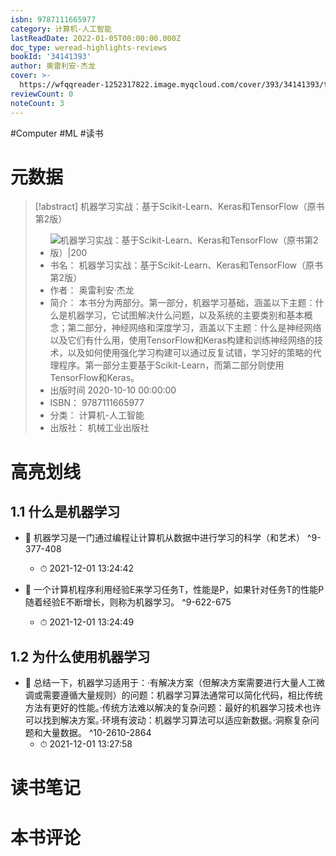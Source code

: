 ```yaml
---
isbn: 9787111665977
category: 计算机-人工智能
lastReadDate: 2022-01-05T00:00:00.000Z
doc_type: weread-highlights-reviews
bookId: '34141393'
author: 奥雷利安·杰龙
cover: >-
  https://wfqqreader-1252317822.image.myqcloud.com/cover/393/34141393/t7_34141393.jpg
reviewCount: 0
noteCount: 3
---
```

#Computer #ML  #读书 
# 元数据
> [!abstract] 机器学习实战：基于Scikit-Learn、Keras和TensorFlow（原书第2版）
> - ![ 机器学习实战：基于Scikit-Learn、Keras和TensorFlow（原书第2版）|200](https://wfqqreader-1252317822.image.myqcloud.com/cover/393/34141393/t7_34141393.jpg)
> - 书名： 机器学习实战：基于Scikit-Learn、Keras和TensorFlow（原书第2版）
> - 作者： 奥雷利安·杰龙
> - 简介： 本书分为两部分。第一部分，机器学习基础，涵盖以下主题：什么是机器学习，它试图解决什么问题，以及系统的主要类别和基本概念；第二部分，神经网络和深度学习，涵盖以下主题：什么是神经网络以及它们有什么用，使用TensorFlow和Keras构建和训练神经网络的技术，以及如何使用强化学习构建可以通过反复试错，学习好的策略的代理程序。第一部分主要基于Scikit-Learn，而第二部分则使用TensorFlow和Keras。
> - 出版时间 2020-10-10 00:00:00
> - ISBN： 9787111665977
> - 分类： 计算机-人工智能
> - 出版社： 机械工业出版社

# 高亮划线

## 1.1 什么是机器学习


- 📌 机器学习是一门通过编程让计算机从数据中进行学习的科学（和艺术） ^9-377-408
    - ⏱ 2021-12-01 13:24:42 

- 📌 一个计算机程序利用经验E来学习任务T，性能是P，如果针对任务T的性能P随着经验E不断增长，则称为机器学习。 ^9-622-675
    - ⏱ 2021-12-01 13:24:49 
## 1.2 为什么使用机器学习


- 📌 总结一下，机器学习适用于：·有解决方案（但解决方案需要进行大量人工微调或需要遵循大量规则）的问题：机器学习算法通常可以简化代码，相比传统方法有更好的性能。·传统方法难以解决的复杂问题：最好的机器学习技术也许可以找到解决方案。·环境有波动：机器学习算法可以适应新数据。·洞察复杂问题和大量数据。 ^10-2610-2864
    - ⏱ 2021-12-01 13:27:58 
# 读书笔记

# 本书评论
